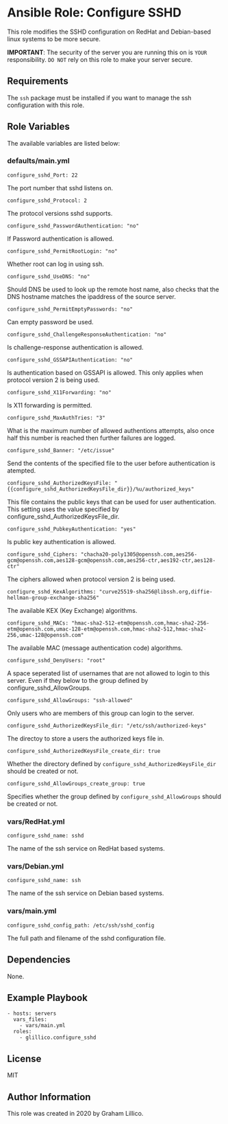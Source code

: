 # Ansible Role: Configure SSHD

This role modifies the SSHD configuration on RedHat and Debian-based linux systems to be more secure.

**IMPORTANT**:
The security of the server you are running this on is `YOUR` responsibility. `DO NOT` rely on this role to make your server secure.

## Requirements

The `ssh` package must be installed if you want to manage the ssh configuration with this role.

## Role Variables

The available variables are listed below:

### defaults/main.yml

    configure_sshd_Port: 22
    
The port number that sshd listens on.

    configure_sshd_Protocol: 2

The protocol versions sshd supports.

    configure_sshd_PasswordAuthentication: "no"

If Password authentication is allowed.

    configure_sshd_PermitRootLogin: "no"

Whether root can log in using ssh.

    configure_sshd_UseDNS: "no"

Should DNS be used to look up the remote host name, also checks that the DNS hostname matches the ipaddress of the source server.

    configure_sshd_PermitEmptyPasswords: "no"

Can empty password be used.

    configure_sshd_ChallengeResponseAuthentication: "no"

Is challenge-response authentication is allowed.

    configure_sshd_GSSAPIAuthentication: "no"

Is authentication based on GSSAPI is allowed. This only applies when protocol version 2 is being used.

    configure_sshd_X11Forwarding: "no"

Is X11 forwarding is permitted.

    configure_sshd_MaxAuthTries: "3"

What is the maximum number of allowed authentions attempts, also once half this number is reached then further failures are logged.

    configure_sshd_Banner: "/etc/issue"

Send the contents of the specified file to the user before authentication is atempted.

    configure_sshd_AuthorizedKeysFile: "{{configure_sshd_AuthorizedKeysFile_dir}}/%u/authorized_keys"

This file contains the public keys that can be used for user authentication.  This setting uses the value specified by configure_sshd_AuthorizedKeysFile_dir.

    configure_sshd_PubkeyAuthentication: "yes"

Is public key authentication is allowed.

    configure_sshd_Ciphers: "chacha20-poly1305@openssh.com,aes256-gcm@openssh.com,aes128-gcm@openssh.com,aes256-ctr,aes192-ctr,aes128-ctr"

The ciphers allowed when protocol version 2 is being used.

    configure_sshd_KexAlgorithms: "curve25519-sha256@libssh.org,diffie-hellman-group-exchange-sha256"

The available KEX (Key Exchange) algorithms.

    configure_sshd_MACs: "hmac-sha2-512-etm@openssh.com,hmac-sha2-256-etm@openssh.com,umac-128-etm@openssh.com,hmac-sha2-512,hmac-sha2-256,umac-128@openssh.com"

The available MAC (message authentication code) algorithms.

    configure_sshd_DenyUsers: "root"

A space seperated list of usernames that are not allowed to login to this server.  Even if they below to the group defined by configure_sshd_AllowGroups.

    configure_sshd_AllowGroups: "ssh-allowed"

Only users who are members of this group can login to the server.

    configure_sshd_AuthorizedKeysFile_dir: "/etc/ssh/authorized-keys"

The directoy to store a users the authorized keys file in.

    configure_sshd_AuthorizedKeysFile_create_dir: true

Whether the directory defined by `configure_sshd_AuthorizedKeysFile_dir` should be created or not.

    configure_sshd_AllowGroups_create_group: true
    
Specifies whether the group defined by `configure_sshd_AllowGroups` should be created or not.

### vars/RedHat.yml

    configure_sshd_name: sshd

The name of the ssh service on RedHat based systems.

### vars/Debian.yml

    configure_sshd_name: ssh

The name of the ssh service on Debian based systems.

### vars/main.yml

    configure_sshd_config_path: /etc/ssh/sshd_config

The full path and filename of the sshd configuration file.

## Dependencies

None.

## Example Playbook

    - hosts: servers
      vars_files:
        - vars/main.yml
      roles:
        - glillico.configure_sshd

## License

MIT

## Author Information

This role was created in 2020 by Graham Lillico.
